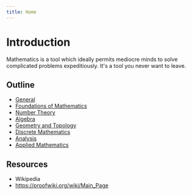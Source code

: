 ```yaml
---
title: Home
---
```


# Introduction

Mathematics is a tool which ideally permits mediocre minds to solve complicated problems expeditiously.
It's a tool you never want to leave.

## Outline

- [General](general/README.md)
- [Foundations of Mathematics](foundations/README.md)
- [Number Theory](number-theory/README.md)
- [Algebra](algebra/README.md)
- [Geometry and Topology](geometry-and-topology/README.md)
- [Discrete Mathematics](discrete-mathematics/README.md)
- [Analysis](analysis/README.md)
- [Applied Mathematics](applied-mathematics/README.md)

## Resources

- Wikipedia
- <https://proofwiki.org/wiki/Main_Page>
